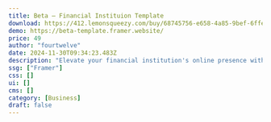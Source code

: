 ```yaml
---
title: Beta — Financial Instituion Template
download: https://412.lemonsqueezy.com/buy/68745756-e658-4a85-9bef-6ffe0020fb6e
demo: https://beta-template.framer.website/
price: 49
author: "fourtwelve"
date: 2024-11-30T09:34:23.483Z
description: "Elevate your financial institution's online presence with Beta, a sleek Framer template for modern, dynamic, and user-friendly websites. Perfect for showcasing innovative fintech solutions with style and clarity."
ssg: ["Framer"]
css: []
ui: []
cms: []
category: [Business]
draft: false
---
```

